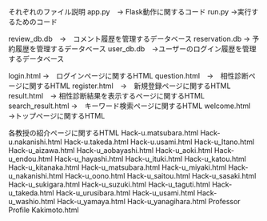 それぞれのファイル説明
app.py　→ Flask動作に関するコード
run.py →実行するためのコード

review_db.db　→　コメント履歴を管理するデータベース
reservation.db → 予約履歴を管理するデータベース
user_db.db　→ユーザーのログイン履歴を管理するデータベース

login.html →　ログインページに関するHTML
question.html　→　相性診断ページに関するHTML
register.html　→　新規登録ページに関するHTML
result.html　→ 相性診断結果を表示するページに関するHTML
search_result.html →　キーワード検索ページに関するHTML
welcome.html　→トップページに関するHTML

各教授の紹介ページに関するHTML
Hack-u.matsubara.html
Hack-u.nakanishi.html
Hack-u.takeda.html
Hack-u.usami.html
Hack-u_Itano.html
Hack-u_aizawa.html
Hack-u_aobayashi.html
Hack-u_aoki.html
Hack-u_endou.html
Hack-u_hayashi.html
Hack-u_ituki.html
Hack-u_katou.html
Hack-u_kitanaka.html
Hack-u_matsubara.html
Hack-u_miyaki.html
Hack-u_nakanishi.html
Hack-u_oono.html
Hack-u_saitou.html
Hack-u_sasaki.html
Hack-u_sukigara.html
Hack-u_suzuki.html
Hack-u_taguti.html
Hack-u_takeda.html
Hack-u_urusibara.html
Hack-u_usami.html
Hack-u_washio.html
Hack-u_yamaya.html
Hack-u_yanagihara.html
Professor Profile Kakimoto.html
